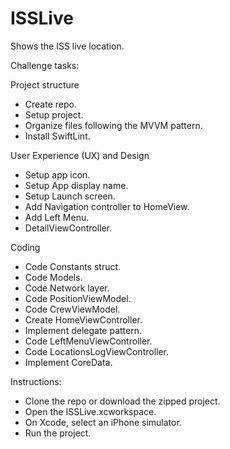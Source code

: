# ISSLive
Shows the ISS live location.

Challenge tasks:

Project structure
- Create repo.
- Setup project.
- Organize files following the MVVM pattern.
- Install SwiftLint.

User Experience (UX) and Design
- Setup app icon.
- Setup App display name.
- Setup Launch screen.
- Add Navigation controller to HomeView.
- Add Left Menu.
- DetailViewController.

Coding
- Code Constants struct.
- Code Models.
- Code Network layer.
- Code PositionViewModel.
- Code CrewViewModel.
- Create HomeViewController.
- Implement delegate pattern.
- Code LeftMenuViewController.
- Code LocationsLogViewController.
- Implement CoreData.

Instructions:
- Clone the repo or download the zipped project.
- Open the ISSLive.xcworkspace.
- On Xcode, select an iPhone simulator.
- Run the project.
